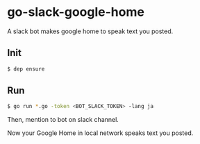 # go-slack-google-home

A slack bot makes google home to speak text you posted.

## Init
```bash
$ dep ensure
```

## Run
```bash
$ go run *.go -token <BOT_SLACK_TOKEN> -lang ja
```

Then, mention to bot on slack channel.

Now your Google Home in local network speaks text you posted.

